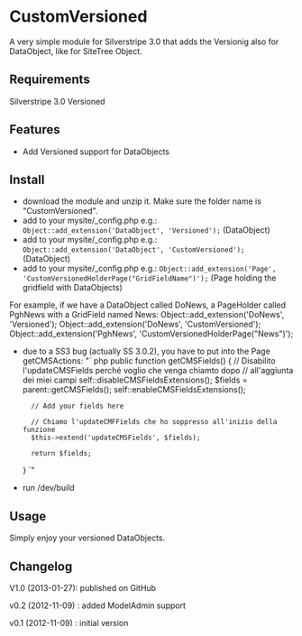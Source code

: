 # CustomVersioned

A very simple module for Silverstripe 3.0 that adds the Versionig also for DataObject, like for
SiteTree Object.

## Requirements

Silverstripe 3.0
Versioned

## Features

- Add Versioned support for DataObjects

## Install

- download the module and unzip it. Make sure the folder name is "CustomVersioned".
- add to your mysite/_config.php e.g.: `Object::add_extension('DataObject', 'Versioned');` (DataObject)
- add to your mysite/_config.php e.g.: `Object::add_extension('DataObject', 'CustomVersioned');` (DataObject)
- add to your mysite/_config.php e.g.: `Object::add_extension('Page', 'CustomVersionedHolderPage("GridFieldName")');` (Page holding the gridfield with DataObjects)

For example, if we have a DataObject called DoNews, a PageHolder called PghNews with a GridField named News:
Object::add_extension('DoNews', 'Versioned');
Object::add_extension('DoNews', 'CustomVersioned');
Object::add_extension('PghNews', 'CustomVersionedHolderPage("News")');

- due to a SS3 bug (actually SS 3.0.2), you have to put into the Page getCMSActions:
"` php
	public function getCMSFields() {
		// Disabilito l'updateCMSFields perché voglio che venga chiamto dopo
		// all'aggiunta dei miei campi
		self::disableCMSFieldsExtensions();
		$fields = parent::getCMSFields();
		self::enableCMSFieldsExtensions();

		// Add your fields here

		// Chiamo l'updateCMFFields che ho soppresso all'inizio della funzione
		$this->extend('updateCMSFields', $fields);

		return $fields;
	}
`"
- run /dev/build

## Usage
Simply enjoy your versioned DataObjects.

## Changelog

V1.0 (2013-01-27): 
published on GitHub

v0.2 (2012-11-09) : 
added ModelAdmin support

v0.1 (2012-11-09) : 
initial version
